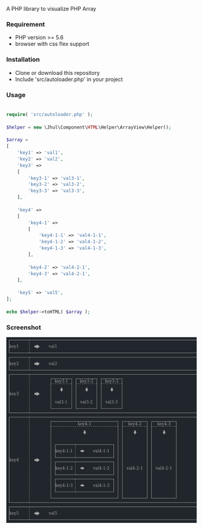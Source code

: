A PHP library to visualize PHP Array


### Requirement
 - PHP version >= 5.6
 - browser with css flex support


### Installation
 - Clone or download this repository
 - Include 'src/autoloader.php' in your project


### Usage
```php

require( 'src/autoloader.php' );

$helper = new \Jhul\Component\HTML\Helper\ArrayView\Helper();

$array =
[
	'key1' => 'val1',
	'key2' => 'val2',
	'key3' =>
	[
		'key3-1' => 'val3-1',
		'key3-2' => 'val3-2',
		'key3-3' => 'val3-3',
	],

	'key4' =>
	[
		'key4-1' =>
		[
			'key4-1-1' => 'val4-1-1',
			'key4-1-2' => 'val4-1-2',
			'key4-1-3' => 'val4-1-3',
		],

		'key4-2' => 'val4-2-1',
		'key4-3' => 'val4-2-1',
	],

	'key5' => 'val5',
];

echo $helper->toHTML( $array );
```

### Screenshot

![html](screen.png?raw=true "ArrayView")
